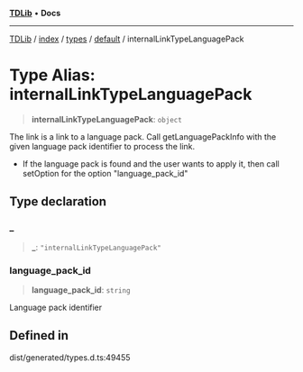 [**TDLib**](../../../../../../README.md) • **Docs**

***

[TDLib](../../../../../../modules.md) / [index](../../../../../README.md) / [types](../../../README.md) / [default](../README.md) / internalLinkTypeLanguagePack

# Type Alias: internalLinkTypeLanguagePack

> **internalLinkTypeLanguagePack**: `object`

The link is a link to a language pack. Call getLanguagePackInfo with the given language pack identifier to process the link.

- If the language pack is found and the user wants to apply it, then call setOption for the option "language_pack_id"

## Type declaration

### \_

> **\_**: `"internalLinkTypeLanguagePack"`

### language\_pack\_id

> **language\_pack\_id**: `string`

Language pack identifier

## Defined in

dist/generated/types.d.ts:49455
